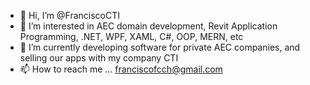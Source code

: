 - 👋 Hi, I’m @FranciscoCTI
- 👀 I’m interested in AEC domain development, Revit Application Programming, .NET, WPF, XAML, C#, OOP, MERN, etc
- 🌱 I’m currently developing software for private AEC companies, and selling our apps with my company CTI
- 📫 How to reach me ... franciscofcch@gmail.com

<!---
FranciscoCTI/FranciscoCTI is a ✨ special ✨ repository because its `README.md` (this file) appears on your GitHub profile.
You can click the Preview link to take a look at your changes.
--->
